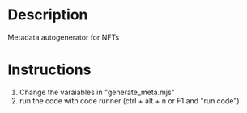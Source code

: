 # Description
Metadata autogenerator for NFTs

# Instructions
1. Change the varaiables in "generate_meta.mjs"
2. run the code with code runner (ctrl + alt + n or F1 and "run code") 
